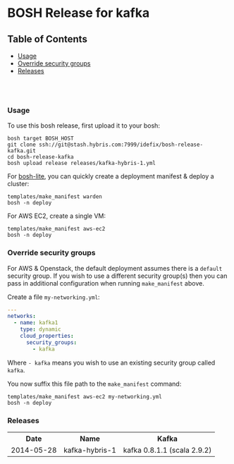 # BOSH Release for kafka

## Table of Contents
* [Usage](#usage)
* [Override security groups](#security)
* [Releases](#releases)
<br />
<br />


### <a name="usage"></a>Usage

To use this bosh release, first upload it to your bosh:

```
bosh target BOSH_HOST
git clone ssh://git@stash.hybris.com:7999/idefix/bosh-release-kafka.git
cd bosh-release-kafka
bosh upload release releases/kafka-hybris-1.yml
```

For [bosh-lite](https://github.com/cloudfoundry/bosh-lite), you can quickly create a deployment manifest & deploy a cluster:

```
templates/make_manifest warden
bosh -n deploy
```

For AWS EC2, create a single VM:

```
templates/make_manifest aws-ec2
bosh -n deploy
```

### <a name="security"></a>Override security groups

For AWS & Openstack, the default deployment assumes there is a `default` security group. If you wish to use a different security group(s) then you can pass in additional configuration when running `make_manifest` above.

Create a file `my-networking.yml`:

``` yaml
---
networks:
  - name: kafka1
    type: dynamic
    cloud_properties:
      security_groups:
        - kafka
```

Where `- kafka` means you wish to use an existing security group called `kafka`.

You now suffix this file path to the `make_manifest` command:

```
templates/make_manifest aws-ec2 my-networking.yml
bosh -n deploy
```

### <a name="releases"></a>Releases
<table>
  <tr>
    <th>Date</th>
    <th>Name</th>
    <th>Kafka</th>
  </tr>
  <tr>
    <td>2014-05-28</td>
    <td>kafka-hybris-1</td>
    <td>kafka 0.8.1.1 (scala 2.9.2)</td>
  </tr>
</table>
